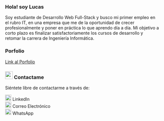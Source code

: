 ### Hola! soy Lucas
Soy estudiante de Desarrollo Web Full-Stack y busco mi primer empleo en el rubro IT, en una empresa que me de la oportunidad de crecer profesionalmente y poner en práctica lo que aprendo día a día.
Mi objetivo a corto plazo es finalizar satisfactoriamente los cursos de desarrollo y retomar la carrera de Ingeniería Informática.

### Porfolio
[Link al Porfolio](https://drive.google.com/drive/folders/1-HaRj3FI1r12LAHmxs0Gf3VWHRVkUZ6-?usp=sharing)

### <img src="https://cdn-icons-png.flaticon.com/512/1380/1380338.png" alt="mensaje" width="25px">  Contactame
<p>Siéntete libre de contactarme a través de:</p> 
                                                
[<img alt="Lucas García | Linkedin" width="20px" src="https://github.com/TheDudeThatCode/TheDudeThatCode/blob/master/Assets/Linkedin.svg"/>](https://www.linkedin.com/in/lucas-jorge-garcia/) LinkedIn 
<br/>
[<img alt="Mail To Lucas" width="20px" src="https://github.com/TheDudeThatCode/TheDudeThatCode/blob/master/Assets/Gmail.svg">](mailto:garcialj97@gmail.com) Correo Electrónico
<br/>
[<img src="https://cdn-icons-png.flaticon.com/512/1384/1384055.png" alt="whatsapp" width="20px">](https://api.whatsapp.com/send?phone=5491127280514&text=Hola%20Lucas!) WhatsApp
